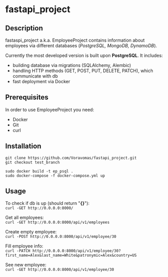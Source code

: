 # fastapi_project
## Description
fastaspi_project a.k.a. EmployeeProject contains information about employees via different databases (*PostgreSQL, MongoDB, DynamoDB*).

Currently the most developed version is built upon **PostgreSQL**. It includes:
- building database via migrations (SQLAlchemy, Alembic)
- handling HTTP methods (GET, POST, PUT, DELETE, PATCH), which communicate with db
- fast deployment via Docker

## Prerequisites
In order to use EmployeeProject you need:
- Docker
- Git
- curl

## Installation
`git clone https://github.com/Voravomas/fastapi_project.git`<br/>
`git checkout test_branch`

`sudo docker build -t ep_psql .`<br/>
`sudo docker-compose -f docker-compose.yml up`

## Usage
To check if db is up (should return "**{}**"):<br/>
`curl -GET http://0.0.0.0:8000/`

Get all employees:<br/>
`curl -GET http://0.0.0.0:8000/api/v1/employees`

Create empty employee:<br/>
`curl -POST http://0.0.0.0:8000/api/v1/employee/30`

Fill employee info:<br/>
`curl -PATCH http://0.0.0.0:8000/api/v1/employee/30?first_name=Alex&last_name=White&patronymic=Alex&country=US `

See new employee:<br/>
`curl -GET http://0.0.0.0:8000/api/v1/employee/30`
